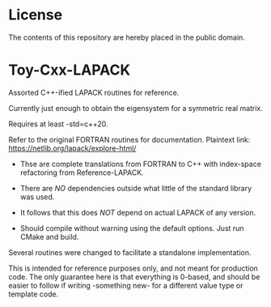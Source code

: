 # License
The contents of this repository are hereby placed in the public domain.

# Toy-Cxx-LAPACK
Assorted C++-ified LAPACK routines for reference.

Currently just enough to obtain the eigensystem for a symmetric real matrix.

Requires at least -std=c++20.
 
Refer to the original FORTRAN routines for documentation.
Plaintext link: https://netlib.org/lapack/explore-html/

* Thse are complete translations from FORTRAN to C++ with index-space refactoring from Reference-LAPACK.

* There are _NO_ dependencies outside what little of the standard library was used.
* It follows that this does _NOT_ depend on actual LAPACK of any version.
 
* Should compile without warning using the default options. Just run CMake and build.

Several routines were changed to facilitate a standalone implementation.

This is intended for reference purposes only, and not meant for production code.
The only guarantee here is that everything is 0-based, and should be easier to follow if writing -something new- for a different value type or template code.
